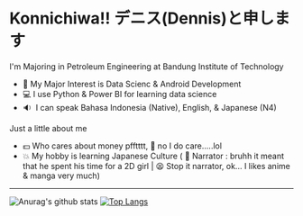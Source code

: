 # Konnichiwa!! デニス(Dennis)と申します

I'm Majoring in Petroleum Engineering at Bandung Institute of Technology
 - :raising_hand: My Major Interest is Data Scienc & Android Development
 - :computer: I use Python & Power BI for learning data science
 - :sound:&nbsp; I can speak Bahasa Indonesia (Native), English, & Japanese (N4)

Just a little about me
 - :dollar: Who cares about money pfftttt, :triumph: no I do care.....lol
 - :boom: My hobby is learning Japanese Culture ( :eyes: Narrator : bruhh it meant that he spent his time for a 2D girl | :tired_face: Stop it narrator, ok... I likes anime & manga very much)

--------------------------------------------------------------------------------------------------------------
![Anurag's github stats](https://github-readme-stats.vercel.app/api?username=rexon14&show_icons=true&theme=nord)
[![Top Langs](https://github-readme-stats.vercel.app/api/top-langs/?username=rexon14)](https://github.com/rexon14/github-readme-stats)
